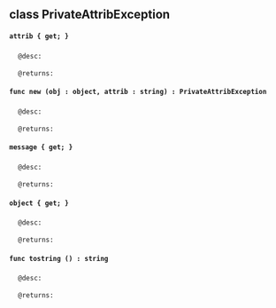 ## class PrivateAttribException

#### ```attrib { get; }```

&nbsp;&nbsp;&nbsp;&nbsp;```@desc:``` 

&nbsp;&nbsp;&nbsp;&nbsp;```@returns:``` 

#### ```func new (obj : object, attrib : string) : PrivateAttribException```

&nbsp;&nbsp;&nbsp;&nbsp;```@desc:``` 

&nbsp;&nbsp;&nbsp;&nbsp;```@returns:``` 

#### ```message { get; }```

&nbsp;&nbsp;&nbsp;&nbsp;```@desc:``` 

&nbsp;&nbsp;&nbsp;&nbsp;```@returns:``` 

#### ```object { get; }```

&nbsp;&nbsp;&nbsp;&nbsp;```@desc:``` 

&nbsp;&nbsp;&nbsp;&nbsp;```@returns:``` 

#### ```func tostring () : string```

&nbsp;&nbsp;&nbsp;&nbsp;```@desc:``` 

&nbsp;&nbsp;&nbsp;&nbsp;```@returns:``` 

